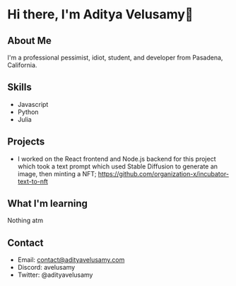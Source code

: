 # Hi there, I'm Aditya Velusamy👋
## About Me
I'm a professional pessimist, idiot, student, and developer from Pasadena, California.
## Skills
* Javascript
* Python
* Julia

## Projects 
* I worked on the React frontend and Node.js backend for this project which took a text prompt which used Stable Diffusion to generate an image, then minting a NFT; https://github.com/organization-x/incubator-text-to-nft

## What I'm learning
Nothing atm
## Contact
* Email: contact@adityavelusamy.com
* Discord: avelusamy
* Twitter: @adityavelusamy

